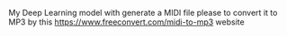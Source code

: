 My Deep Learning model with generate a MIDI file please to convert it to MP3 by this  https://www.freeconvert.com/midi-to-mp3 website
